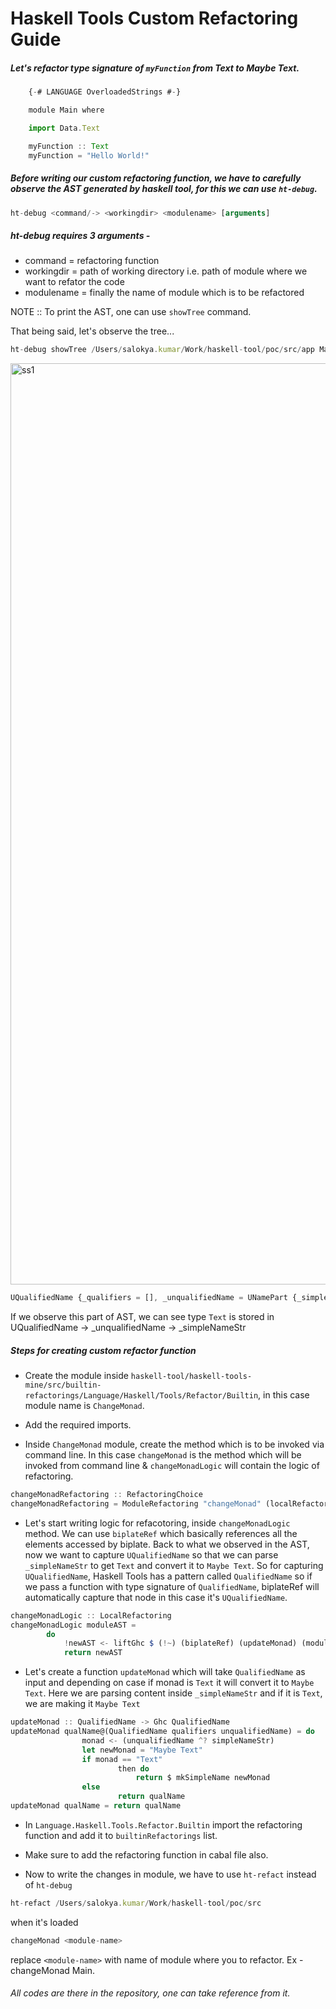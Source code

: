 # Haskell Tools Custom Refactoring Guide

##### Let's refactor type signature of `myFunction` from Text to Maybe Text.

```js
    {-# LANGUAGE OverloadedStrings #-}

    module Main where

    import Data.Text

    myFunction :: Text
    myFunction = "Hello World!"
```

##### Before writing our custom refactoring function, we have to carefully observe the AST generated by haskell tool, for this we can use `ht-debug`.

```js
ht-debug <command/-> <workingdir> <modulename> [arguments]
```
##### ht-debug requires 3 arguments - 
- command = refactoring function
- workingdir = path of working directory i.e. path of module where we want to refator the code
- modulename = finally the name of module which is to be refactored

NOTE :: To print the AST, one can use `showTree` command.

That being said, let's observe the tree...

```js
ht-debug showTree /Users/salokya.kumar/Work/haskell-tool/poc/src/app Main
```

<img width="1474" alt="ss1" src="https://github.com/salokyakr/haskell-tools/assets/129846272/de1c96a1-3954-4f01-94af-1a4d3b435e47">

```js
UQualifiedName {_qualifiers = [], _unqualifiedName = UNamePart {_simpleNameStr = "Text"}}
```

If we observe this part of AST, we can see type `Text` is stored in UQualifiedName -> _unqualifiedName -> _simpleNameStr


##### Steps for creating custom refactor function
- Create the module inside `haskell-tool/haskell-tools-mine/src/builtin-refactorings/Language/Haskell/Tools/Refactor/Builtin`, in this case module name is `ChangeMonad`.

-  Add the required imports. 

- Inside `ChangeMonad` module, create the method which is to be invoked via command line. In this case `changeMonad` is the method which will be invoked from command line & `changeMonadLogic` will contain the logic of refactoring.
```js
changeMonadRefactoring :: RefactoringChoice
changeMonadRefactoring = ModuleRefactoring "changeMonad" (localRefactoring changeMonadLogic)
```

- Let's start writing logic for refacotoring, inside `changeMonadLogic` method. We can use `biplateRef` which basically references all the elements accessed by biplate. Back to what we observed in the AST, now we want to capture `UQualifiedName` so that we can parse `_simpleNameStr` to get `Text` and convert it to `Maybe Text`. So for capturing `UQualifiedName`, Haskell Tools has a pattern called `QualifiedName` so if we pass a function with type signature of `QualifiedName`, biplateRef will automatically capture that node in this case it's `UQualifiedName`.

```js
changeMonadLogic :: LocalRefactoring
changeMonadLogic moduleAST =
        do
            !newAST <- liftGhc $ (!~) (biplateRef) (updateMonad) (moduleAST)
            return newAST
```

- Let's create a function `updateMonad` which will take `QualifiedName` as input and depending on case if monad is `Text` it will convert it to `Maybe Text`. Here we are parsing content inside `_simpleNameStr` and if it is `Text`, we are making it `Maybe Text`

```js
updateMonad :: QualifiedName -> Ghc QualifiedName
updateMonad qualName@(QualifiedName qualifiers unqualifiedName) = do
                monad <- (unqualifiedName ^? simpleNameStr)
                let newMonad = "Maybe Text"
                if monad == "Text"
                        then do
                            return $ mkSimpleName newMonad
                else 
                        return qualName
updateMonad qualName = return qualName
```

- In `Language.Haskell.Tools.Refactor.Builtin` import the refactoring function and add it to `builtinRefactorings` list.

- Make sure to add the refactoring function in cabal file also.

- Now to write the changes in module, we have to use `ht-refact` instead of `ht-debug` 
```js
ht-refact /Users/salokya.kumar/Work/haskell-tool/poc/src
```
when it's loaded
```js
changeMonad <module-name>
```
replace `<module-name>` with name of module where you to refactor. Ex - changeMonad Main.

###### All codes are there in the repository, one can take reference from it.
